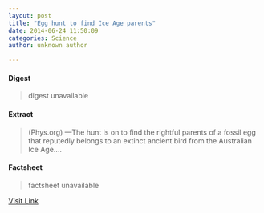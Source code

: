 ```yaml
---
layout: post
title: "Egg hunt to find Ice Age parents"
date: 2014-06-24 11:50:09
categories: Science
author: unknown author

---
```



#### Digest
>digest unavailable

#### Extract
>(Phys.org) —The hunt is on to find the rightful parents of a fossil egg that reputedly belongs to an extinct ancient bird from the Australian Ice Age....

#### Factsheet
>factsheet unavailable

[Visit Link](http://phys.org/news322813473.html)


